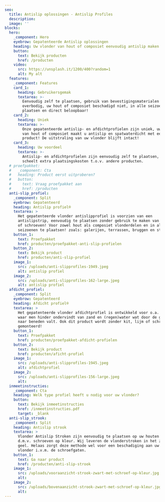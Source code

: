 ```yaml
---
seo:
  title: Antislip oplossingen - Antislip Profiles
  description:
  image: ''
blocks:
  hero:
    _component: Hero
    eyebrow: Gepatenteerde Antislip oplossingen
    heading: Uw vlonder van hout of composiet eenvoudig antislip maken!
    button:
      text: Bekijk producten
      href: /producten
    video:
      src: https://unsplash.it/1200/400?random=1
      alt: My alt
  features:
    _component: Features
    card_1:
      heading: Gebruikersgemak
      textarea: >-
        Eenvoudig zelf te plaatsen, gebruik van bevestigingsmaterialen is
        overbodig, uw hout of composiet beschadigd niet, in alle seizoenen te
        plaatsen en direct beloopbaar!
    card_2:
      heading: Uniek
      textarea: >-
        Onze gepatenteerde antislip- en afdichtprofielen zijn uniek, uw vlonder
        van hout of composiet maakt u antislip en spatwaterdicht met een
        product! De uitstraling van uw vlonder blijft intact!
    card_3:
      heading: Uw voordeel
      textarea: >-
        Antislip- en afdichtprofielen zijn eenvoudig zelf te plaatsen, dat
        scheelt extra plaatsingskosten t.o.v. andere producten.
  # proefpakket:
  #   _component: Cta
  #   heading: Product eerst uitproberen?
  #   button:
  #     text: Vraag proefpakket aan
  #     href: /producten
  anti-slip_profiel:
    _component: Split
    eyebrow: Gepatenteerd
    heading: Antislip profiel®
    textarea: >
      Het gepatenteerde vlonder antislipprofiel is voorzien van een
      antislipstrip, eenvoudig te plaatsen zonder gebruik te maken van kit, lijm
      of schroeven! Voor zowel hout als composiet vlonderdelen en in alle
      seizoenen te plaatsen! zoals: galerijen, terrassen, bruggen en steigers.
    button_1:
      text: Proefpakket
      href: producten/proefpakket-anti-slip-profielen
    button_2:
      text: Bekijk product
      href: producten/anti-slip-profiel
    image_1:
      src: /uploads/anti-slipprofiles-1949.jpeg
      alt: antislip profiel
    image_2:
      src: /uploads/anti-slipprofiles-162-large.jpeg
      alt: antislip profiel
  afdicht_profiel:
    _component: Split
    eyebrow: Gepatenteerd
    heading: Afdicht profiel®
    textarea: >
      Het gepatenteerde vlonder afdichtprofiel is ontwikkeld voor o.a. galerijen
      waar men hinder ondervindt van zand en (regen)water wat door de groeven
      naar beneden valt. Ook dit product wordt zonder kit, lijm of schroeven
      gemonteerd!
    button_1:
      text: Proefpakket
      href: producten/proefpakket-afdicht-profielen
    button_2:
      text: Bekijk product
      href: producten/aficht-profiel
    image_1:
      src: /uploads/anti-slipprofiles-1945.jpeg
      alt: afdichtprofiel
    image_2:
      src: /uploads/anti-slipprofiles-156-large.jpeg
      alt:
  inmeetinstructies:
    _component: Cta
    heading: Welk type profiel heeft u nodig voor uw vlonder?
    button:
      text: Bekijk inmeetinstructies
      href: /inmeetinstructies.pdf
      target: _blank
  anti-slip_strook:
    _component: Split
    heading: Antislip strook
    textarea: >
      Vlonder Antislip Stroken zijn eenvoudig te plaatsen op uw houten vlonder
      d.m.v. schroeven op kleur. Wij leveren de vlonderstroken in het zwart en
      geel. Helaas zorgt deze methode wel voor een beschadiging aan uw houten
      vlonder i.v.m. de schroefgaten.
    button_1:
      text: Ga naar product
      href: /producten/anti-slip-strook
    image_1:
      src: /uploads/vooraanzicht-strook-zwart-met-schroef-op-kleur.jpg
      alt:
    image_2:
      src: /uploads/bovenaanzicht-strook-zwart-met-schroef-op-kleur.jpg
      alt:
---
```

